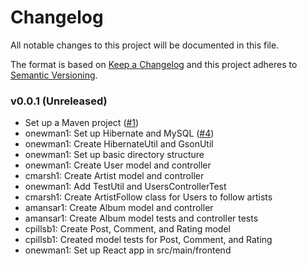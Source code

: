 # Changelog
All notable changes to this project will be documented in this file.

The format is based on [Keep a Changelog](http://keepachangelog.com/en/1.0.0/)
and this project adheres to [Semantic Versioning](http://semver.org/spec/v2.0.0.html).

### v0.0.1 (Unreleased)

- Set up a Maven project ([#1](https://github.swarthmore.edu/CS71-F17/group-swatify/issues/1))
- onewman1: Set up Hibernate and MySQL ([#4](https://github.swarthmore.edu/CS71-F17/group-swatify/issues/4))
- onewman1: Create HibernateUtil and GsonUtil
- onewman1: Set up basic directory structure
- onewman1: Create User model and controller
- cmarsh1: Create Artist model and controller
- onewman1: Add TestUtil and UsersControllerTest
- cmarsh1: Create ArtistFollow class for Users to follow artists
- amansar1: Create Album model and controller
- amansar1: Create Album model tests and controller tests
- cpillsb1: Create Post, Comment, and Rating model
- cpillsb1: Created model tests for Post, Comment, and Rating
- onewman1: Set up React app in src/main/frontend
